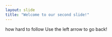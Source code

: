 ```yaml
---
layout: slide
title: "Welcome to our second slide!"
---
```

how hard to follow
Use the left arrow to go back!

